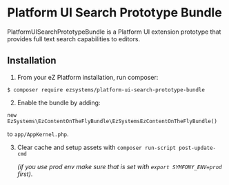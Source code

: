 # Platform UI Search Prototype Bundle

PlatformUISearchPrototypeBundle is a Platform UI extension prototype
that provides full text search capabilities to editors.


## Installation

1. From your eZ Platform installation, run composer:

  ```
  $ composer require ezsystems/platform-ui-search-prototype-bundle
  ```

2. Enable the bundle by adding:

  ```
  new EzSystems\EzContentOnTheFlyBundle\EzSystemsEzContentOnTheFlyBundle()
  ```

  to `app/AppKernel.php`.

3. Clear cache and setup assets with `composer run-script post-update-cmd`

   *(if you use prod env make sure that is set with `export SYMFONY_ENV=prod` first)*.
